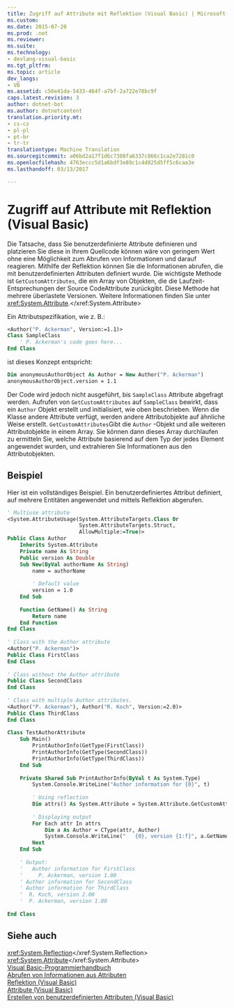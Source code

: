 ```yaml
---
title: Zugriff auf Attribute mit Reflektion (Visual Basic) | Microsoft-Dokumentation
ms.custom: 
ms.date: 2015-07-20
ms.prod: .net
ms.reviewer: 
ms.suite: 
ms.technology:
- devlang-visual-basic
ms.tgt_pltfrm: 
ms.topic: article
dev_langs:
- VB
ms.assetid: c56e41da-5433-464f-a7bf-2a722e78bc9f
caps.latest.revision: 3
author: dotnet-bot
ms.author: dotnetcontent
translation.priority.mt:
- cs-cz
- pl-pl
- pt-br
- tr-tr
translationtype: Machine Translation
ms.sourcegitcommit: a06bd2a17f1d6c7308fa6337c866c1ca2e7281c0
ms.openlocfilehash: 4763eccc5d1a6bdf3e89c1c4d825d5ff5c6caa3e
ms.lasthandoff: 03/13/2017

---
```

# <a name="accessing-attributes-by-using-reflection-visual-basic"></a>Zugriff auf Attribute mit Reflektion (Visual Basic)
Die Tatsache, dass Sie benutzerdefinierte Attribute definieren und platzieren Sie diese in Ihrem Quellcode können wäre von geringem Wert ohne eine Möglichkeit zum Abrufen von Informationen und darauf reagieren. Mithilfe der Reflektion können Sie die Informationen abrufen, die mit benutzerdefinierten Attributen definiert wurde. Die wichtigste Methode ist `GetCustomAttributes`, die ein Array von Objekten, die die Laufzeit-Entsprechungen der Source CodeAttribute zurückgibt. Diese Methode hat mehrere überlastete Versionen. Weitere Informationen finden Sie unter <xref:System.Attribute>.</xref:System.Attribute>  
  
 Ein Attributspezifikation, wie z. B.:  
  
```vb  
<Author("P. Ackerman", Version:=1.1)>   
Class SampleClass  
    ' P. Ackerman's code goes here...  
End Class  
```  
  
 ist dieses Konzept entspricht:  
  
```vb  
Dim anonymousAuthorObject As Author = New Author("P. Ackerman")  
anonymousAuthorObject.version = 1.1  
```  
  
 Der Code wird jedoch nicht ausgeführt, bis `SampleClass` Attribute abgefragt werden. Aufrufen von `GetCustomAttributes` auf `SampleClass` bewirkt, dass ein `Author` Objekt erstellt und initialisiert, wie oben beschrieben. Wenn die Klasse andere Attribute verfügt, werden andere Attributobjekte auf ähnliche Weise erstellt. `GetCustomAttributes`Gibt die `Author` -Objekt und alle weiteren Attributobjekte in einem Array. Sie können dann dieses Array durchlaufen zu ermitteln Sie, welche Attribute basierend auf dem Typ der jedes Element angewendet wurden, und extrahieren Sie Informationen aus den Attributobjekten.  
  
## <a name="example"></a>Beispiel  
 Hier ist ein vollständiges Beispiel. Ein benutzerdefiniertes Attribut definiert, auf mehrere Entitäten angewendet und mittels Reflektion abgerufen.  
  
```vb  
' Multiuse attribute  
<System.AttributeUsage(System.AttributeTargets.Class Or   
                       System.AttributeTargets.Struct,   
                       AllowMultiple:=True)>   
Public Class Author  
    Inherits System.Attribute  
    Private name As String  
    Public version As Double  
    Sub New(ByVal authorName As String)  
        name = authorName  
  
        ' Default value  
        version = 1.0  
    End Sub  
  
    Function GetName() As String  
        Return name  
    End Function          
End Class  
  
' Class with the Author attribute  
<Author("P. Ackerman")>   
Public Class FirstClass  
End Class  
  
' Class without the Author attribute  
Public Class SecondClass  
End Class  
  
' Class with multiple Author attributes.  
<Author("P. Ackerman"), Author("R. Koch", Version:=2.0)>   
Public Class ThirdClass  
End Class  
  
Class TestAuthorAttribute  
    Sub Main()  
        PrintAuthorInfo(GetType(FirstClass))  
        PrintAuthorInfo(GetType(SecondClass))  
        PrintAuthorInfo(GetType(ThirdClass))  
    End Sub  
  
    Private Shared Sub PrintAuthorInfo(ByVal t As System.Type)  
        System.Console.WriteLine("Author information for {0}", t)  
  
        ' Using reflection  
        Dim attrs() As System.Attribute = System.Attribute.GetCustomAttributes(t)  
  
        ' Displaying output  
        For Each attr In attrs  
            Dim a As Author = CType(attr, Author)  
            System.Console.WriteLine("   {0}, version {1:f}", a.GetName(), a.version)  
        Next              
    End Sub  
  
    ' Output:  
    '   Author information for FirstClass  
    '     P. Ackerman, version 1.00  
    ' Author information for SecondClass  
    ' Author information for ThirdClass  
    '  R. Koch, version 2.00  
    '  P. Ackerman, version 1.00  
  
End Class  
```  
  
## <a name="see-also"></a>Siehe auch  
 <xref:System.Reflection></xref:System.Reflection>   
 <xref:System.Attribute></xref:System.Attribute>   
 [Visual Basic-Programmierhandbuch](../../../../visual-basic/programming-guide/index.md)   
 [Abrufen von Informationen aus Attributen](http://msdn.microsoft.com/library/37dfe4e3-7da0-48b6-a3d9-398981524e1c)   
 [Reflektion (Visual Basic)](../../../../visual-basic/programming-guide/concepts/reflection.md)   
 [Attribute (Visual Basic)](../../../../visual-basic/language-reference/attributes.md)   
 [Erstellen von benutzerdefinierten Attributen (Visual Basic)](../../../../visual-basic/programming-guide/concepts/attributes/creating-custom-attributes.md)
